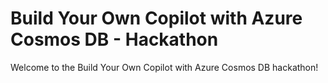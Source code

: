 # Build Your Own Copilot with Azure Cosmos DB - Hackathon

Welcome to the Build Your Own Copilot with Azure Cosmos DB hackathon!
